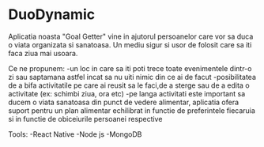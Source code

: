 # DuoDynamic
Aplicatia noasta "Goal Getter" vine in ajutorul persoanelor care vor sa duca o viata organizata si sanatoasa. Un mediu sigur si usor de
folosit care sa iti faca ziua mai usoara.

Ce ne propunem:
-un loc in care sa iti poti trece toate evenimentele dintr-o zi sau saptamana astfel incat sa nu uiti nimic din ce ai de facut
-posibilitatea de a bifa activitatile pe care ai reusit sa le faci,de a sterge sau de a edita o activitate (ex: schimbi ziua, ora etc)
-pe langa activitati este important sa ducem o viata sanatoasa din punct de vedere alimentar, aplicatia ofera suport pentru un plan alimentar
echilibrat in functie de preferintele fiecaruia si in functie de obiceiurile persoanei respective

Tools:
-React Native
-Node js
-MongoDB

